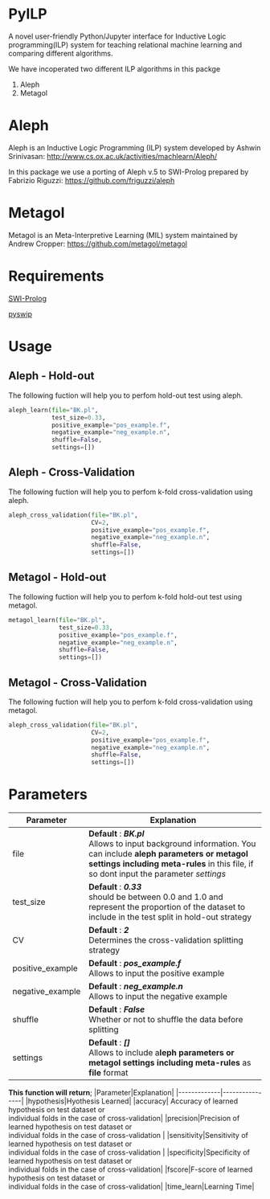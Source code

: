 # PyILP
A novel user-friendly Python/Jupyter interface for Inductive Logic programming(ILP)  system for teaching relational machine learning and comparing different algorithms.

We have incoperated two different ILP algorithms in this packge
1) Aleph
2) Metagol

# Aleph
Aleph is an Inductive Logic Programming (ILP) system developed by Ashwin Srinivasan: http://www.cs.ox.ac.uk/activities/machlearn/Aleph/

In this package we use a porting of Aleph v.5 to SWI-Prolog prepared by Fabrizio Riguzzi: https://github.com/friguzzi/aleph

# Metagol
Metagol is an Meta-Interpretive Learning (MIL) system maintained by Andrew Cropper: https://github.com/metagol/metagol

# Requirements
[SWI-Prolog](https://www.swi-prolog.org/)

[pyswip](https://pypi.org/project/pyswip/)

# Usage
## Aleph - Hold-out
The following fuction will help you to perfom hold-out test using aleph.

```python
aleph_learn(file="BK.pl", 
            test_size=0.33, 
            positive_example="pos_example.f", 
            negative_example="neg_example.n", 
            shuffle=False, 
            settings=[])
```
## Aleph - Cross-Validation
The following fuction will help you to perfom k-fold cross-validation using aleph.

```python
aleph_cross_validation(file="BK.pl", 
                       CV=2, 
                       positive_example="pos_example.f",
                       negative_example="neg_example.n", 
                       shuffle=False, 
                       settings=[])
```
## Metagol - Hold-out
The following fuction will help you to perfom k-fold hold-out test using metagol.

```python
metagol_learn(file="BK.pl", 
              test_size=0.33,
              positive_example="pos_example.f",
              negative_example="neg_example.n",
              shuffle=False,
              settings=[])
```
## Metagol - Cross-Validation
The following fuction will help you to perfom k-fold cross-validation using metagol.

```python
aleph_cross_validation(file="BK.pl", 
                       CV=2, 
                       positive_example="pos_example.f",
                       negative_example="neg_example.n", 
                       shuffle=False, 
                       settings=[])
```
# Parameters

| Parameter  | Explanation |
| ------------- | ------------- |
| file  | **Default** : ***BK.pl*** <br> Allows to input background information. You can include **aleph parameters or metagol settings including meta-rules** in this file, if so dont input the parameter *settings*  |
| test_size  | **Default** : ***0.33*** <br> should be between 0.0 and 1.0 and represent the proportion of the dataset to include in the test split in hold-out strategy |
|CV| **Default** : ***2*** <br> Determines the cross-validation splitting strategy|
| positive_example | **Default** : ***pos_example.f*** <br>  Allows to input the positive example|
| negative_example | **Default** : ***neg_example.n*** <br>  Allows to input the negative example|
|shuffle|**Default** : ***False*** <br> Whether or not to shuffle the data before splitting|
|settings | **Default** : ***[]*** <br>  Allows to include a**leph parameters or metagol settings including meta-rules** as **file** format|


**This function will return**;
|Parameter|Explanation|
|-------------|----------------|
|hypothesis|Hyothesis Learned|
|accuracy| Accuracy of learned hypothesis on test dataset or </br> individual folds in the case of cross-validation|
|precision|Precision of learned hypothesis on test dataset or </br>individual folds in the case of cross-validation |
|sensitivity|Sensitivity of learned hypothesis on test dataset or </br>individual folds in the case of cross-validation |
|specificity|Specificity of learned hypothesis on test dataset or </br>individual folds in the case of cross-validation|
|fscore|F-score of learned hypothesis on test dataset or </br> individual  folds in the case of cross-validation|
|time_learn|Learning Time|

